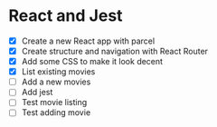 # React and Jest

* [x] Create a new React app with parcel
* [x] Create structure and navigation with React Router
* [x] Add some CSS to make it look decent
* [x] List existing movies
* [ ] Add a new movies
* [ ] Add jest
* [ ] Test movie listing
* [ ] Test adding movie
